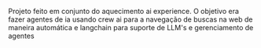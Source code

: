 Projeto feito em conjunto do aquecimento ai experience. O objetivo era fazer agentes de ia usando crew ai para a navegação de buscas na web de maneira automática e langchain para suporte de LLM's e gerenciamento de agentes 
